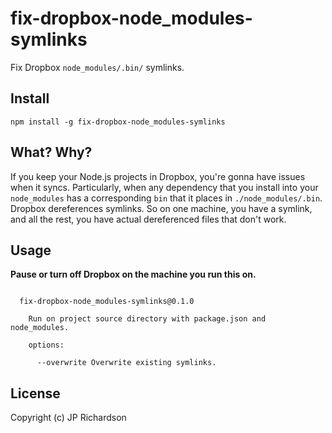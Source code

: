 fix-dropbox-node_modules-symlinks
=================================

Fix Dropbox `node_modules/.bin/` symlinks.


Install
-------

    npm install -g fix-dropbox-node_modules-symlinks


What? Why?
----------

If you keep your Node.js projects in Dropbox, you're gonna have issues when it syncs. Particularly,
when any dependency that you install into your `node_modules` has a corresponding `bin` that it places
in `./node_modules/.bin`. Dropbox dereferences symlinks. So on one machine, you have a symlink, and
all the rest, you have actual dereferenced files that don't work.


Usage
-----

**Pause or turn off Dropbox on the machine you run this on.**

```

  fix-dropbox-node_modules-symlinks@0.1.0

    Run on project source directory with package.json and node_modules.

    options:

      --overwrite Overwrite existing symlinks.

```


License
-------

Copyright (c) JP Richardson
